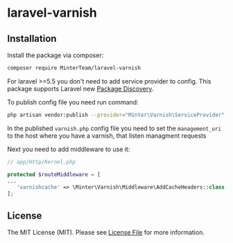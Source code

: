# laravel-varnish

## Installation

Install the package via composer:

``` bash
composer require MinterTeam/laravel-varnish
```
For laravel >=5.5 you don't need to add service provider to config. This package supports Laravel new [Package Discovery](https://laravel.com/docs/5.5/packages#package-discovery).


To publish config file you need run command:
```bash
php artisan vendor:publish --provider="Minter\Varnish\ServiceProvider" --tag="config"
```
In the published `varnish.php` config file you need to set the `management_uri` to the host where you have a varnish, that listen managment requests

Next you need to add middleware to use it:
```php
// app/Http/Kernel.php

protected $routeMiddleware = [
...
   'varnishcache' => \Minter\Varnish\Middleware\AddCacheHeaders::class,
];
```

## License

The MIT License (MIT). Please see [License File](LICENSE.md) for more information.